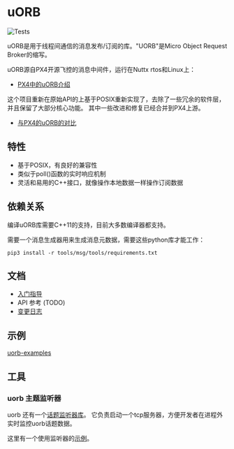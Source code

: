 # uORB

![Tests](https://github.com/ShawnFeng0/uorb/actions/workflows/tests.yml/badge.svg)

uORB是用于线程间通信的消息发布/订阅的库。"UORB"是Micro Object Request Broker的缩写。

uORB源自PX4开源飞控的消息中间件，运行在Nuttx rtos和Linux上：

* [PX4中的uORB介绍](https://dev.px4.io/master/en/middleware/uorb.html)

这个项目重新在原始API的上基于POSIX重新实现了，去除了一些冗余的软件层，并且保留了大部分核心功能。
其中一些改进和修复已经合并到PX4上游。

* [与PX4的uORB的对比](docs/comparison_with_px4_uorb.md)

## 特性

* 基于POSIX，有良好的兼容性
* 类似于poll()函数的实时响应机制
* 灵活和易用的C++接口，就像操作本地数据一样操作订阅数据

## 依赖关系

编译uORB库需要C++11的支持，目前大多数编译器都支持。

需要一个消息生成器用来生成消息元数据，需要这些python库才能工作：

```shell
pip3 install -r tools/msg/tools/requirements.txt
```

## 文档

* [入门指导](docs/getting_started_cn.md)
* API 参考 (TODO)
* [变更日志](CHANGELOG.md)

## 示例

[uorb-examples](https://github.com/ShawnFeng0/uorb-examples.git)

## 工具

### uorb 主题监听器

uorb 还有一个[话题监听器库](tools/uorb_tcp_topic_listener_lib)。 它负责启动一个tcp服务器，方便开发者在进程外实时监控uorb话题数据。

这里有一个使用监听器的[示例](examples/tcp_topic_listener)。
